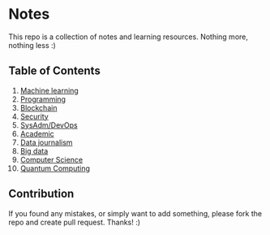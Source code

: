# Notes

This repo is a collection of notes and learning resources. Nothing more, nothing less :)

## Table of Contents

1. [Machine learning](machine_learning/)
2. [Programming](programming/)
3. [Blockchain](blockchain/)
4. [Security](security/)
5. [SysAdm/DevOps](sysadm/)
6. [Academic](academic/)
7. [Data journalism](data_journalism/)
8. [Big data](big_data/)
9. [Computer Science](computer_science/)
10. [Quantum Computing](quantum_computing/)

## Contribution

If you found any mistakes, or simply want to add something, please fork the repo and create pull request. Thanks! :)
